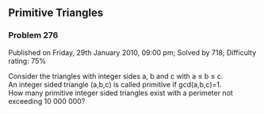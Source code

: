Primitive Triangles
-------------------

### Problem 276

Published on Friday, 29th January 2010, 09:00 pm; Solved by 718;
Difficulty rating: 75%

Consider the triangles with integer sides a, b and c with a ≤ b ≤ c.\
 An integer sided triangle (a,b,c) is called primitive if gcd(a,b,c)=1.\
 How many primitive integer sided triangles exist with a perimeter not
exceeding 10 000 000?
